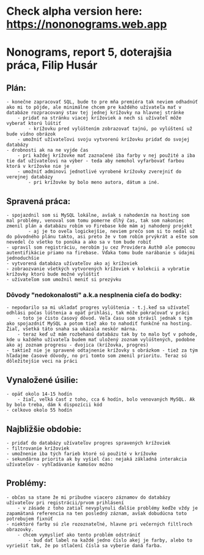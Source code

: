 # Check alpha version here: https://nononograms.web.app

# Nonograms, report 5, doterajšia práca, Filip Husár

## Plán:

    - konečne zapracovať SQL, bude to pre mňa premiéra tak neviem odhadnúť ako mi to pôjde, ale minimálne chcem pre každého užívateľa mať v databáze rozpracovaný stav tej jednej krížovky na hlavnej stránke
        - pridať na stránku viacej krížoviek a nech si užívateľ môže vyberať ktorú lúštiť
            - krížovku pred vylúštením zobrazovať tajnú, po vylúštení už bude vidno obrázok
        - umožniť užívateľovi svoju vytvorenú krížovku pridať do svojej databázy
    - drobnosti ak na ne vyjde čas
        - pri každej krížovke mať zaznačené iba farby v nej použité a iba tie dať užívateľovi na výber - teda aby nemohol vyfarbovať farbou ktorá v krížovke nie je
        - umožniť adminovi jednotlivé vyrobené krížovky zverejniť do verejnej databázy
            - pri krížovke by bolo meno autora, dátum a iné.

## Spravená práca:

    - spojazdnil som si MySQL lokálne, avšak s nahodením na hosting som mal problémy, venoval som tomu pomerne dlhý čas, tak som nakoniec zmenil plán a databázu robím vo Firebase kde mám aj nahodený projekt
            - aj je to oveľa logickejšie, neviem prečo som si to nedal už do pôvodného plánu takto, asi preto že v tom robím prvýkrát a ešte som nevedel čo všetko to ponúka a ako sa v tom bude robiť
    - upravil som registráciu, nerobím ju cez Providera Auth0 ale pomocou autentifikácie priamo na firebase. Vďaka tomu bude narábanie s údajmi jednoduchšie
    - vytvorená databáza užívateľov ako aj krížoviek
    - zobraozvanie všetkých vytvorených krížoviek v kolekcii a vybratie krížovky ktorú bude možné vylúštiť
    - užívateľom som umožnil meniť si prezývku

### Dôvody "nedokonalosti" a.k.a nesplnenia cieľa do bodky:

    - nepodarilo sa mi ukladať progres vylúštenia - t.j.keď sa užívateľ odhlási počas lúštenia a opäť prihlási, tak môže pokračovať v práci
        - toto je čisto časový dôvod. Veľa času som strávil jednak s tým ako spojazdniť MySQL a potom tiež ako to nahodiť funkčné na hosting. Žiaľ, všetká táto snaha sa ukázala neskôr márna.
        - teraz keď už mám rozbehanú databázu tak by to malo byť v pohode, kde u každého užívateľa budem mať uložený zoznam vylúštených, podobne ako aj zoznam progresu - dvojica (krížovka, progres)
    - taktiež nie je spravené odtajnenie krížovky s obrázkom - tiež za tým hľadajme časové dôvody, no pri tomto som zmenil prioritu. Teraz sú dôležitejšie veci na práci

## Vynaložené úsilie:
    - opäť okolo 14-15 hodín
        - žiaľ, veľká časť z toho, cca 6 hodín, bolo venovaných MySQL. Ak by bolo treba, dám k dispozícii kód
    - celkovo okolo 55 hodín


## Najbližšie obdobie:
    - pridať do databázy užívateľov progres spravených krížoviek
    - filtrovanie krížoviek
    - umožnenie iba tých farieb ktoré sú použité v krížovke
    - sekundárna priorita ak by vyšiel čas: nejaká základná interakcia užívateľov - vyhľadávanie kamošov možno
    


## Problémy:
    - občas sa stane že mi pribudne viacero záznamov do databázy užívateľov pri registrácii/prvom prihlásení
        - v zásade z toho zatiaľ nevyplynuli ďalšie problémy keďže vždy je zapamätaná referencia na ten posledný záznam, avšak dobudúcna toto potrebujem fixnúť
    - niektoré farby sú zle rozoznateľné, hlavne pri večerných filtlroch obrazovky.
        - chcem vymyslieť ako tento problém odstrániť
            - buď dať label na každé jedno číslo akej je farby, alebo to vyriešiť tak, že po stlačení čísla sa vyberie daná farba.








